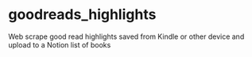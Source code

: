# goodreads_highlights
Web scrape good read highlights saved from Kindle or other device and upload to a Notion list of books